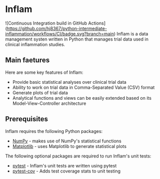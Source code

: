 # Inflam

![Continuous Integration build in GitHub Actions] (https://github.com/hj8367/python-intermediate-inflammation/workflows/CI/badge.svg?branch=main)
Inflam is a data management systen written in Python that manages trial data used in clinical inflammation studies.

## Main faetures

Here are some key features of Inflam:
- Provide basic statistical analyses over clinical trial data
- Ability to work on trial data in Comma-Separated Value (CSV) format
- Generate plots of trial data
- Analytical functions and views can be easily extended based on its Model-View-Controller architecture

## Prerequisites

Inflam requires the following Python packages:

- [NumPy](https://www.numpy.org/) - makes use of NumPy's statistical functions
- [Matplotlib](https://matplotlib.org/stable/index.html) - uses Matplotlib to generate statistical plots

The following optional packages are required to run Inflam's unit tests:

- [pytest](https://docs.pytest.org/en/stable/) - Inflam's unit tests are written using pytest
- [pytest-cov](https://pypi.org/project/pytest-cov/) - Adds test coverage stats to unit testing
